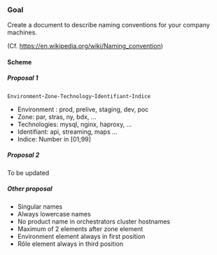 ### Goal
Create a document to describe naming conventions for your company machines. 

(Cf. https://en.wikipedia.org/wiki/Naming_convention)

#### Scheme
##### Proposal 1

`Environment`-`Zone-Technology`-`Identifiant`-`Indice`

- Environment : prod, prelive, staging, dev, poc
- Zone: par, stras, ny, bdx, ...
- Technologies: mysql, nginx, haproxy, ...
- Identifiant: api, streaming, maps ...
- Indice: Number in [01;99]

##### Proposal 2 
To be updated

##### Other proposal
- Singular names
- Always lowercase names
- No product name in orchestrators cluster hostnames
- Maximum of 2 elements after zone element
- Environment element always in first position
- Rôle element always in third position